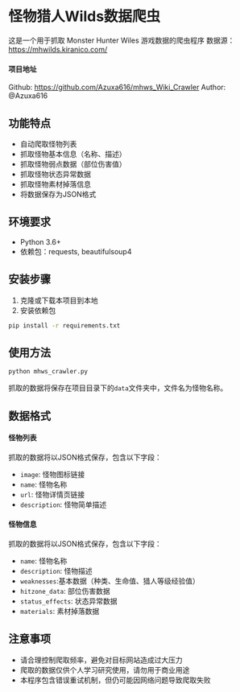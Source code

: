 # 怪物猎人Wilds数据爬虫

这是一个用于抓取 Monster Hunter Wiles 游戏数据的爬虫程序
数据源：https://mhwilds.kiranico.com/

#### 项目地址
Github: https://github.com/Azuxa616/mhws_Wiki_Crawler
Author: @Azuxa616 

## 功能特点

- 自动爬取怪物列表
- 抓取怪物基本信息（名称、描述）
- 抓取怪物弱点数据（部位伤害值）
- 抓取怪物状态异常数据
- 抓取怪物素材掉落信息
- 将数据保存为JSON格式

## 环境要求

- Python 3.6+
- 依赖包：requests, beautifulsoup4

## 安装步骤

1. 克隆或下载本项目到本地
2. 安装依赖包

```bash
pip install -r requirements.txt
```

## 使用方法


```bash
python mhws_crawler.py
```

抓取的数据将保存在项目目录下的`data`文件夹中，文件名为怪物名称。

## 数据格式
#### 怪物列表
抓取的数据将以JSON格式保存，包含以下字段：

- `image`: 怪物图标链接
- `name`: 怪物名称
- `url`: 怪物详情页链接
- `description`: 怪物简单描述

#### 怪物信息
抓取的数据将以JSON格式保存，包含以下字段：

- `name`: 怪物名称
- `description`: 怪物描述
- `weaknesses`:基本数据（种类、生命值、猎人等级经验值）
- `hitzone_data`: 部位伤害数据
- `status_effects`: 状态异常数据
- `materials`: 素材掉落数据


## 注意事项

- 请合理控制爬取频率，避免对目标网站造成过大压力
- 爬取的数据仅供个人学习研究使用，请勿用于商业用途
- 本程序包含错误重试机制，但仍可能因网络问题导致爬取失败